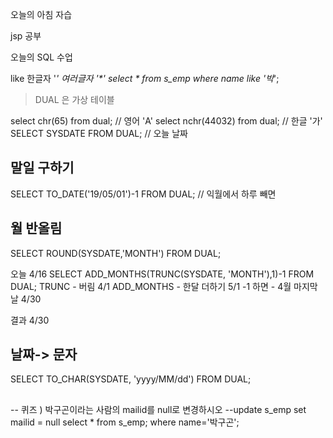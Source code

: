 오늘의 아침 자습

jsp 공부

오늘의 SQL 수업

like
한글자 '_'
여러글자 '*'
select * from s_emp
where name like '박_';

> DUAL 은 가상 테이블

select chr(65) from dual; // 영어 'A'
select nchr(44032) from dual; // 한글 '가'
SELECT SYSDATE FROM DUAL; // 오늘 날짜

## 말일 구하기
SELECT TO_DATE('19/05/01')-1 FROM DUAL; // 익월에서 하루 빼면

## 월 반올림

SELECT ROUND(SYSDATE,'MONTH') FROM DUAL;

오늘 4/16
SELECT ADD_MONTHS(TRUNC(SYSDATE, 'MONTH'),1)-1 FROM DUAL;
TRUNC - 버림 4/1
ADD_MONTHS - 한달 더하기 5/1
-1 하면 - 4월 마지막날 4/30

결과 4/30

## 날짜-> 문자
SELECT TO_CHAR(SYSDATE, 'yyyy/MM/dd') FROM DUAL;


##
-- 퀴즈 ) 박구곤이라는 사람의 mailid를 null로 변경하시오
--update s_emp set mailid = null 
select * from s_emp;
where name='박구곤';
<!--stackedit_data:
eyJoaXN0b3J5IjpbNDU4NDIzOTAwLC02NzM0OTc4ODMsNTg0Nj
kyMDAzLC0xNzg5NjY3NzUzXX0=
-->